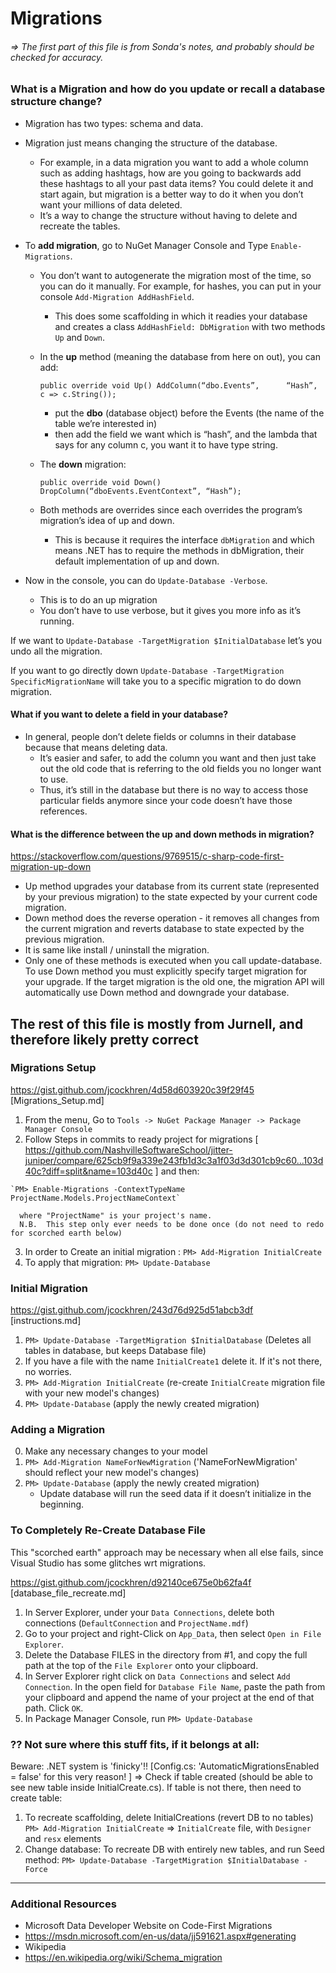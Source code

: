 # Migrations

###### => The first part of this file is from Sonda's notes, and probably should be checked for accuracy.

### What is a Migration and how do you update or recall a database structure change?
* Migration has two types: schema and data.
* Migration just means changing the structure of the database.
  * For example, in a data migration you want to add a whole column such as adding hashtags, how are you going to backwards add these hashtags to all your past data items? You could delete it and start again, but migration is a better way to do it when you don’t want your millions of data deleted.
  * It’s a way to change the structure without having to delete and recreate the tables.

* To **add migration**, go to NuGet Manager Console and Type `Enable-Migrations`.
  * You don’t want to autogenerate the migration most of the time, so you can do it manually. For example, for hashes, you can put in your console `Add-Migration AddHashField`.
    * This does some scaffolding in which it readies your database and creates a class `AddHashField: DbMigration` with two methods `Up` and `Down`.

  * In the **up** method (meaning the database from here on out), you can add:

      `public override void Up() AddColumn(“dbo.Events”,      “Hash”, c => c.String());`

    * put the **dbo** (database object) before the Events (the name of the table we’re interested in)
    * then add the field we want which is “hash”, and the lambda that says for any column c, you want it to have type string.

  * The **down** migration:

    `public override void Down() DropColumn(“dboEvents.EventContext”, “Hash”);`

  * Both methods are overrides since each overrides the program’s migration’s idea of up and down.
    * This is because it requires the interface `dbMigration` and which means .NET has to require the methods in dbMigration, their default implementation of up and down.

* Now in the console, you can do `Update-Database -Verbose`.
  * This is to do an up migration
  * You don’t have to use verbose, but it gives you more info as it’s running.

If we want to `Update-Database -TargetMigration $InitialDatabase` let’s you undo all the migration.

If you want to go directly down `Update-Database -TargetMigration SpecificMigrationName` will take you to a specific migration to do down migration.

#### What if you want to delete a field in your database?
 * In general, people don’t delete fields or columns in their database because that means deleting data.
   * It’s easier and safer, to add the column you want and then just take out the old code that is referring to the old fields you no longer want to use.
   * Thus, it’s still in the database but there is no way to access those particular fields anymore since your code doesn’t have those references.

#### What is the difference between the up and down methods in migration?
https://stackoverflow.com/questions/9769515/c-sharp-code-first-migration-up-down
* Up method upgrades your database from its current state (represented by your previous migration) to the state expected by your current code migration.
* Down method does the reverse operation - it removes all changes from the current migration and reverts database to state expected by the previous migration.
* It is same like install / uninstall the migration.
* Only one of these methods is executed when you call update-database. To use Down method you must explicitly specify target migration for your upgrade. If the target migration is the old one, the migration API will automatically use Down method and downgrade your database.

## The rest of this file is mostly from Jurnell, and therefore likely pretty correct

### Migrations Setup
https://gist.github.com/jcockhren/4d58d603920c39f29f45
[Migrations_Setup.md]
  1. From the menu, Go to `Tools -> NuGet Package Manager -> Package Manager Console`
  2. Follow Steps in commits to ready project for migrations [ https://github.com/NashvilleSoftwareSchool/jitter-juniper/compare/625cb9f9a339e243fb1d3c3a1f03d3d301cb9c60...103d40c?diff=split&name=103d40c ] and then:

    `PM> Enable-Migrations -ContextTypeName ProjectName.Models.ProjectNameContext`

      where "ProjectName" is your project's name.  
      N.B.  This step only ever needs to be done once (do not need to redo for scorched earth below)
  3. In order to Create an initial migration :
	`PM> Add-Migration InitialCreate`
  4. To apply that migration:
	`PM> Update-Database`

### Initial Migration
https://gist.github.com/jcockhren/243d76d925d51abcb3df [instructions.md]
  1. `PM> Update-Database -TargetMigration $InitialDatabase` (Deletes all tables in database, but keeps Database file)
  2. If you have a file with the name `InitialCreate1` delete it. If it's not there, no worries.
  3. `PM> Add-Migration InitialCreate` (re-create `InitialCreate` migration file with your new model's changes)
  4. `PM> Update-Database` (apply the newly created migration)

### Adding a Migration
  0. Make any necessary changes to your model
  1. `PM> Add-Migration NameForNewMigration` ('NameForNewMigration' should reflect your new model's changes)
  2. `PM> Update-Database` (apply the newly created migration)
      * Update database will run the seed data if it doesn’t initialize in the beginning.


### To Completely Re-Create Database File
This "scorched earth" approach may be necessary when all else fails, since Visual Studio has some glitches wrt migrations.

https://gist.github.com/jcockhren/d92140ce675e0b62fa4f  [database_file_recreate.md]
  1. In Server Explorer, under your `Data Connections`, delete both connections (`DefaultConnection` and `ProjectName.mdf`)
  2. Go to your project and right-Click on `App_Data`, then select `Open in File Explorer`.  
  3. Delete the Database FILES in the directory from #1, and copy the full path at the top of the `File Explorer` onto your clipboard.
  4. In Server Explorer right click on `Data Connections` and select `Add Connection`.  In the open field for `Database File Name`, paste the path from your clipboard and append the name of your project at the end of that path.  Click `OK`.
  5. In Package Manager Console, run
  `PM> Update-Database`

### ?? Not sure where this stuff fits, if it belongs at all:
Beware:  .NET system is 'finicky'!!
[Config.cs: 'AutomaticMigrationsEnabled = false' for this very reason! ]
=> Check if table created (should be able to see new table inside InitialCreate.cs).  If table is not there, then need to create table:
  1. To recreate scaffolding, delete InitialCreations  (revert DB to no tables)
`PM> Add-Migration InitialCreate` => `InitialCreate` file, with `Designer` and `resx` elements
  2. Change database:  To recreate DB with entirely new tables, and run Seed method:
`PM> Update-Database -TargetMigration $InitialDatabase -Force`




************
### Additional Resources
* Microsoft Data Developer Website on Code-First Migrations
 * https://msdn.microsoft.com/en-us/data/jj591621.aspx#generating
* Wikipedia
 * https://en.wikipedia.org/wiki/Schema_migration
